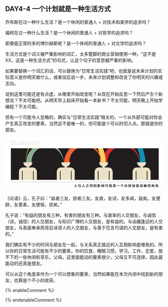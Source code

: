 ## DAY4-4 一个计划就是一种生活方式

乔布斯在过一种什么生活？是一个休闲的普通人 + 对技术和美学的追求吗？

福柯在过一种什么生活？是一个休闲的普通人 + 对哲学的追求吗？

即便是正常的多的博尔赫斯呢？是一个休闲的普通人 + 对文学的追求吗？

生活方式是个词义被严重影响的词汇，太多蹩脚的商业营销使用一种，“这不是XX，这是一种生活方式”的句式，让这个句子的意思被严重的影响。

如果要替换一个词汇的话，可以替换为“日常生活实践”吧，也就是说未来计划的实际意义是你明天做什么，或者往后说一步，未来计划调整和改变了你明天的兴趣或志向。

说到这里可能还是有点虚，从哪里开始改变呢？从现在开始反思一下然后产生个新想法？不太可能吧。从明天早上起床开始看一本新书？不太可能，明天晚上开始学编程？不太可能。

但有一个可能令人忽略的，确实与“日常生活实践”相关的，一个从外部可能对你会产生真正改变的要素，当然这不是唯一的，但可能是个可以的切入点。那就是你的朋友。

![](/assets/45.jpg)

《论语》云，孔子曰：“益者三友，损者三友。友直，友谅，友多闻，益矣。友便辟，友善柔，友便佞，损矣。”

孔子说：“有益的朋友有三种，有害的朋友有三种。与直率的人交朋友，与诚信（谅，诚信）的人交朋友，与知识广博的人交朋友，是有益的。与谄媚逢迎的人交朋友，与表面奉承而背后诽谤人的人交朋友，与善于花言巧语的人交朋友，是有害的。”

我们确实有不少的时间与朋友在一起，与关系真正接近的人互相影响是难免的。所以你的日常生活可能有不少的要素，你的饮食，睡眠习惯，学习，工作，恋爱，放不下的一些休闲和享乐，父母。这里面能动的要素很少，父母又不可选择，因此最能动的还真是朋友。

可以从这个角度来作为一个可以想象的要素，当然如果能在本次内测中找到新的朋友，也算是个不小的收获。

{% enableComment %}

{% endenableComment %}

